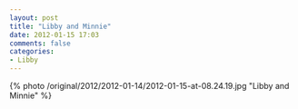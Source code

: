 ```yaml
---
layout: post
title: "Libby and Minnie"
date: 2012-01-15 17:03
comments: false
categories: 
- Libby
---
```

{% photo /original/2012/2012-01-14/2012-01-15-at-08.24.19.jpg "Libby and Minnie" %}


